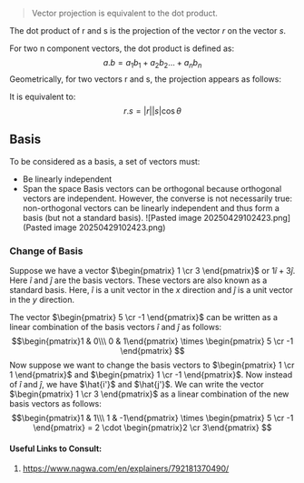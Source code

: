 > Vector projection is equivalent to the dot product. 

The dot product of r and s is the projection of the vector $r$ on the vector $s$. 

For two n component vectors, the dot product is defined as:
$$ a . b = a_1b_1 + a_2b_2 \dots + a_nb_n $$
Geometrically, for two vectors r and s, the projection appears as follows:

It is equivalent to:
$$  r . s = |r| |s| \cos \theta  $$
## Basis
To be considered as a basis, a set of vectors must:
- Be linearly independent
- Span the space
Basis vectors can be orthogonal because orthogonal vectors are independent. However, the converse is not necessarily true: non-orthogonal vectors can be linearly independent and thus form a basis (but not a standard basis).
![Pasted image 20250429102423.png](Pasted image 20250429102423.png)

### Change of Basis
Suppose we have a vector $\begin{pmatrix} 1 \cr 3 \end{pmatrix}$ or $1\hat{i} + 3\hat{j}$. Here $\hat{i}$ and $\hat{j}$ are the basis vectors. These vectors are also known as a standard basis. Here, $\hat{i}$ is a unit vector in the $x$ direction and $\hat{j}$ is a unit vector in the $y$ direction. 

The vector $\begin{pmatrix} 5 \cr -1 \end{pmatrix}$ can be written as a linear combination of the basis vectors $\hat{i}$ and $\hat{j}$ as follows:
$$\begin{pmatrix}1 & 0\\\ 0 & 1\end{pmatrix} \times \begin{pmatrix} 5 \cr -1 \end{pmatrix} $$
Now suppose we want to change the basis vectors to $\begin{pmatrix} 1 \cr 1 \end{pmatrix}$ and $\begin{pmatrix} 1 \cr -1 \end{pmatrix}$. Now instead of $\hat{i}$ and $\hat{j}$, we have $\hat{i'}$ and $\hat{j'}$. We can write the vector $\begin{pmatrix} 1 \cr 3 \end{pmatrix}$ as a linear combination of the new basis vectors as follows:
$$\begin{pmatrix}1 & 1\\\ 1 & -1\end{pmatrix} \times \begin{pmatrix} 5 \cr -1 \end{pmatrix} = 2 \cdot \begin{pmatrix}2 \cr 3\end{pmatrix} $$

#### Useful Links to Consult:
1. https://www.nagwa.com/en/explainers/792181370490/
